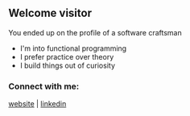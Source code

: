 ## Welcome visitor

You ended up on the profile of a software craftsman

- I'm into functional programming
- I prefer practice over theory
- I build things out of curiosity

### Connect with me:

[website] | [linkedin]

[website]: https://ales.rocks
[linkedin]: https://linkedin.com/in/alesrocks
